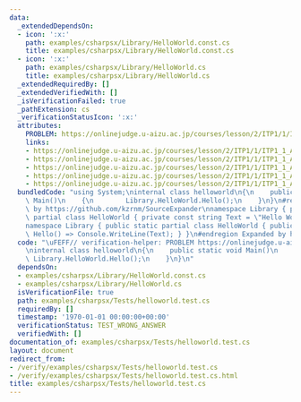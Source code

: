 ```yaml
---
data:
  _extendedDependsOn:
  - icon: ':x:'
    path: examples/csharpsx/Library/HelloWorld.const.cs
    title: examples/csharpsx/Library/HelloWorld.const.cs
  - icon: ':x:'
    path: examples/csharpsx/Library/HelloWorld.cs
    title: examples/csharpsx/Library/HelloWorld.cs
  _extendedRequiredBy: []
  _extendedVerifiedWith: []
  _isVerificationFailed: true
  _pathExtension: cs
  _verificationStatusIcon: ':x:'
  attributes:
    PROBLEM: https://onlinejudge.u-aizu.ac.jp/courses/lesson/2/ITP1/1/ITP1_1_A
    links:
    - https://onlinejudge.u-aizu.ac.jp/courses/lesson/2/ITP1/1/ITP1_1_A
    - https://onlinejudge.u-aizu.ac.jp/courses/lesson/2/ITP1/1/ITP1_1_A
    - https://onlinejudge.u-aizu.ac.jp/courses/lesson/2/ITP1/1/ITP1_1_A
    - https://onlinejudge.u-aizu.ac.jp/courses/lesson/2/ITP1/1/ITP1_1_A
    - https://onlinejudge.u-aizu.ac.jp/courses/lesson/2/ITP1/1/ITP1_1_A
  bundledCode: "using System;\ninternal class helloworld\n{\n    public static void\
    \ Main()\n    {\n        Library.HelloWorld.Hello();\n    }\n}\n#region Expanded\
    \ by https://github.com/kzrnm/SourceExpander\nnamespace Library { public static\
    \ partial class HelloWorld { private const string Text = \"Hello World\"; } }\n\
    namespace Library { public static partial class HelloWorld { public static void\
    \ Hello() => Console.WriteLine(Text); } }\n#endregion Expanded by https://github.com/kzrnm/SourceExpander\n"
  code: "\uFEFF// verification-helper: PROBLEM https://onlinejudge.u-aizu.ac.jp/courses/lesson/2/ITP1/1/ITP1_1_A\n\
    \ninternal class helloworld\n{\n    public static void Main()\n    {\n       \
    \ Library.HelloWorld.Hello();\n    }\n}\n"
  dependsOn:
  - examples/csharpsx/Library/HelloWorld.const.cs
  - examples/csharpsx/Library/HelloWorld.cs
  isVerificationFile: true
  path: examples/csharpsx/Tests/helloworld.test.cs
  requiredBy: []
  timestamp: '1970-01-01 00:00:00+00:00'
  verificationStatus: TEST_WRONG_ANSWER
  verifiedWith: []
documentation_of: examples/csharpsx/Tests/helloworld.test.cs
layout: document
redirect_from:
- /verify/examples/csharpsx/Tests/helloworld.test.cs
- /verify/examples/csharpsx/Tests/helloworld.test.cs.html
title: examples/csharpsx/Tests/helloworld.test.cs
---
```

